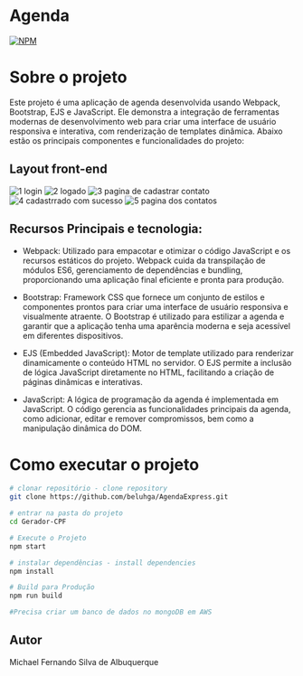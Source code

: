# Agenda

[![NPM](https://img.shields.io/npm/l/react)](hhttps://github.com/Beluhga/AppTest-paraEstudo/blob/main/LICENSE) 

# Sobre o projeto
Este projeto é uma aplicação de agenda desenvolvida usando Webpack, Bootstrap, EJS e JavaScript. Ele demonstra a integração de ferramentas modernas de desenvolvimento web para criar uma interface de usuário responsiva e interativa, com renderização de templates dinâmica. Abaixo estão os principais componentes e funcionalidades do projeto:
## Layout front-end
![1 login](https://github.com/user-attachments/assets/cd5fdb2c-357a-43a7-8596-2709fde5c5a6)
![2 logado](https://github.com/user-attachments/assets/29042116-3dfb-4485-9554-409dffef085c)
![3 pagina de cadastrar contato](https://github.com/user-attachments/assets/e1591994-3e3d-46da-ad54-c3f000faf632)
![4 cadastrrado com sucesso](https://github.com/user-attachments/assets/d2083678-b71f-43e0-a1d3-9d4093b46873)
![5 pagina dos contatos](https://github.com/user-attachments/assets/995b88a6-8ba8-4c87-8210-086a11c2fcc1)

## Recursos Principais e tecnologia:

- Webpack: Utilizado para empacotar e otimizar o código JavaScript e os recursos estáticos do projeto. Webpack cuida da transpilação de módulos ES6, gerenciamento de dependências e bundling, proporcionando uma aplicação final eficiente e pronta para produção.

- Bootstrap: Framework CSS que fornece um conjunto de estilos e componentes prontos para criar uma interface de usuário responsiva e visualmente atraente. O Bootstrap é utilizado para estilizar a agenda e garantir que a aplicação tenha uma aparência moderna e seja acessível em diferentes dispositivos.

- EJS (Embedded JavaScript): Motor de template utilizado para renderizar dinamicamente o conteúdo HTML no servidor. O EJS permite a inclusão de lógica JavaScript diretamente no HTML, facilitando a criação de páginas dinâmicas e interativas.

- JavaScript: A lógica de programação da agenda é implementada em JavaScript. O código gerencia as funcionalidades principais da agenda, como adicionar, editar e remover compromissos, bem como a manipulação dinâmica do DOM.

# Como executar o projeto

```bash
# clonar repositório - clone repository
git clone https://github.com/beluhga/AgendaExpress.git

# entrar na pasta do projeto
cd Gerador-CPF

# Execute o Projeto
npm start

# instalar dependências - install dependencies
npm install

# Build para Produção
npm run build

#Precisa criar um banco de dados no mongoDB em AWS

```


## Autor

Michael Fernando Silva de Albuquerque

